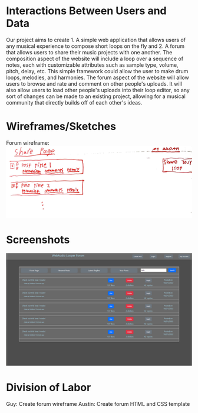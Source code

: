# Interactions Between Users and Data
Our project aims to create 1. A simple web application that allows users of any musical experience to compose short loops on the fly and 2. A forum that allows users to share their music projects with one another. The composition aspect of the website will include a loop over a sequence of notes, each with customizable attributes such as sample type, volume, pitch, delay, etc. This simple framework could allow the user to make drum loops, melodies, and harmonies. The forum aspect of the website will allow users to browse and rate and comment on other people's uploads. It will also allow users to load other people's uploads into their loop editor, so any sort of changes can be made to an existing project, allowing for a musical community that directly builds off of each other's ideas.
# Wireframes/Sketches
Forum wireframe:
![forum-wireframe](forum-wireframe.jpeg)
# Screenshots
![forum-picture](Forum.PNG)
# Division of Labor
Guy: Create forum wireframe
Austin: Create forum HTML and CSS template